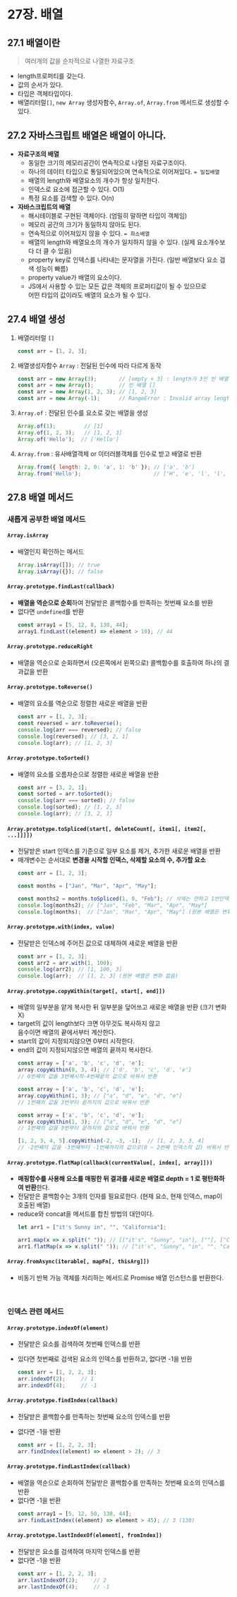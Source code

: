 # 27장. 배열

## 27.1 배열이란
> 여러개의 값을 순차적으로 나열한 자료구조

- length프로퍼티를 갖는다.
- 값의 순서가 있다.
- 타입은 객체타입이다.
- 배열리터럴`[]`, `new Array` 생성자함수, `Array.of`, `Array.from` 메서드로 생성할 수 있다.


## 27.2 자바스크립트 배열은 배열이 아니다.

- **자료구조의 배열**
  - 동일한 크기의 메모리공간이 연속적으로 나열된 자료구조이다.
  - 하나의 데이터 타입으로 통일되어있으며 연속적으로 이어져있다. `= 밀집배열`
  - 배열의 length와 배열요소의 개수가 항상 일치한다.
  - 인덱스로 요소에 접근할 수 있다. O(1)
  - 특정 요소를 검색할 수 있다. O(n)
- **자바스크립트의 배열**
  - 해시테이블로 구현된 객체이다. (엄밀히 말하면 타입이 객체임)
  - 메모리 공간의 크기가 동일하지 않아도 된다.
  - 연속적으로 이어져있지 않을 수 있다. `= 희소배열`
  - 배열의 length와 배열요소의 개수가 일치하지 않을 수 있다. (실제 요소개수보다 더 클 수 있음)
  - property key로 인덱스를 나타내는 문자열을 가진다. (일반 배열보다 요소 검색 성능이 빠름)
  - property value가 배열의 요소이다.
  - JS에서 사용할 수 있는 모든 값은 객체의 프로퍼티값이 될 수 있으므로  
    어떤 타입의 값이라도 배열의 요소가 될 수 있다.


## 27.4 배열 생성

1. 배열리터럴 `[]`
    ```js
    const arr = [1, 2, 3];
    ```
2. 배열생성자함수 `Array` : 전달된 인수에 따라 다르게 동작
    ```js
    const arr = new Array(3);       // [empty × 3] : length가 3인 빈 배열
    const arr = new Array();        // 빈 배열 []
    const arr = new Array(1, 2, 3); // [1, 2, 3]
    const arr = new Array(-1);      // RangeError : Invalid array length
    ```
3. `Array.of` : 전달된 인수를 요소로 갖는 배열을 생성
    ```js
    Array.of(1);         // [1]
    Array.of(1, 2, 3);   // [1, 2, 3]
    Array.of('Hello');  // ['Hello']
    ```
4. `Array.from` : 유사배열객체 or 이터러블객체를 인수로 받고 배열로 반환
    ```js
    Array.from({ length: 2, 0: 'a', 1: 'b' }); // ['a', 'b']
    Array.from('Hello');                       // ['H', 'e', 'l', 'l', 'o']
    ```


## 27.8 배열 메서드

### 새롭게 공부한 배열 메서드

#### `Array.isArray`

- 배열인지 확인하는 메서드
  ```js
  Array.isArray([]); // true
  Array.isArray({}); // false
  ```

#### `Array.prototype.findLast(callback)`

- **배열을 역순으로 순회**하여 전달받은 콜백함수를 만족하는 첫번째 요소를 반환
- 없다면 `undefined`를 반환
  ```js
  const array1 = [5, 12, 8, 130, 44];
  array1.findLast((element) => element > 10); // 44
  ```


#### `Array.prototype.reduceRight`

- 배열을 역순으로 순회하면서 (오른쪽에서 왼쪽으로) 콜백함수를 호출하여 하나의 결과값을 반환


#### `Array.prototype.toReverse()`

- 배열의 요소를 역순으로 정렬한 새로운 배열을 반환
  ```js
  const arr = [1, 2, 3];
  const reversed = arr.toReverse();
  console.log(arr === reversed); // false
  console.log(reversed); // [3, 2, 1]
  console.log(arr); // [1, 2, 3]
  ```


#### `Array.prototype.toSorted()`

- 배열의 요소를 오름차순으로 정렬한 새로운 배열을 반환
  ```js
  const arr = [3, 2, 1];
  const sorted = arr.toSorted();
  console.log(arr === sorted); // false
  console.log(sorted); // [1, 2, 3]
  console.log(arr); // [3, 2, 1]
  ```



#### `Array.prototype.toSpliced(start[, deleteCount[, item1[, item2[, ...]]]])`

- 전달받은 start 인덱스를 기준으로 일부 요소를 제거, 추가한 새로운 배열을 반환
- 매개변수는 순서대로 **변경을 시작할 인덱스, 삭제할 요소의 수, 추가할 요소**
  ```js
  const arr = [1, 2, 3];
  ```
  ```js
  const months = ["Jan", "Mar", "Apr", "May"];

  const months2 = months.toSpliced(1, 0, "Feb"); // 삭제는 안하고 1번인덱스에 'Feb' 추가
  console.log(months2); // ["Jan", "Feb", "Mar", "Apr", "May"]
  console.log(months);  // ["Jan", "Mar", "Apr", "May"] (원본 배열은 변화 없음)
  ```

#### `Array.prototype.with(index, value)`

- 전달받은 인덱스에 주어진 값으로 대체하여 새로운 배열을 반환
  ```js
  const arr = [1, 2, 3];
  const arr2 = arr.with(1, 100);
  console.log(arr2); // [1, 100, 3]
  console.log(arr);  // [1, 2, 3] (원본 배열은 변화 없음)
  ```


#### `Array.prototype.copyWithin(target[, start[, end]])`

- 배열의 일부분을 얕게 복사한 뒤 일부분을 덮어쓰고 새로운 배열을 반환 (크기 변화 X)
- target의 값이 length보다 크면 아무것도 복사하지 않고  
  음수이면 배열의 끝에서부터 계산한다.
- start의 값이 지정되지않으면 0부터 시작한다.
- end의 값이 지정되지않으면 배열의 끝까지 복사한다.
  ```js
  const array = ['a', 'b', 'c', 'd', 'e'];
  array.copyWithin(0, 3, 4); // ['d', 'b', 'c', 'd', 'e']
  // 0번째의 값을 3번째시작-4번째끝의 값으로 바꿔서 반환
  ```
  ```js
  const array = ['a', 'b', 'c', 'd', 'e'];
  array.copyWithin(1, 3); // ["a", "d", "e", "d", "e"]
  // 1번째의 값을 3번부터 끝까지의 값으로 바꿔서 반환
  ```
  ```js
  const array = ['a', 'b', 'c', 'd', 'e'];
  array.copyWithin(1, 3); // ["a", "d", "e", "d", "e"]
  // 1번째의 값을 3번부터 끝까지의 값으로 바꿔서 반환
  ```
  ```js
  [1, 2, 3, 4, 5].copyWithin(-2, -3, -1);  // [1, 2, 3, 3, 4]
  // -2번째의 값을 -3번째부터 -1번째까지의 값으로(0 ~ 2번째 인덱스의 값) 바꿔서 반환
  ```

#### `Array.prototype.flatMap(callback(currentValue[, index[, array]]))`

- **매핑함수를 사용해 요소를 매핑한 뒤 결과를 새로운 배열로 depth = 1 로 평탄화하여 반환**한다.
- 전달받은 콜백함수는 3개의 인자를 필요로한다. (현재 요소, 현재 인덱스, map이 호출된 배열)
- reduce와 concat을 메서드를 합친 방법의 대안이다.
    ```js
    let arr1 = ["it's Sunny in", "", "California"];

    arr1.map(x => x.split(" ")); // [["it's", "Sunny", "in"], [""], ["California"]]
    arr1.flatMap(x => x.split(" ")); // ["it's", "Sunny", "in", "", "California"]
    ```


#### `Array.fromAsync(iterable[, mapFn[, thisArg]])`

- 비동기 반복 가능 객체를 처리하는 메서드로 Promise 배열 인스턴스를 반환한다.
<!--  -->

<br/>

### 인덱스 관련 메서드

#### `Array.prototype.indexOf(element)`

- 전달받은 요소를 검색하여 첫번째 인덱스를 반환
- 있다면 첫번째로 검색된 요소의 인덱스를 반환하고, 없다면 -1을 반환

    ```js
    const arr = [1, 2, 2, 3];
    arr.indexOf(2);     // 1
    arr.indexOf(4);     // -1
    ```

#### `Array.prototype.findIndex(callback)`

- 전달받은 콜백함수를 만족하는 첫번째 요소의 인덱스를 반환
- 없다면 -1을 반환

  ```js
  const arr = [1, 2, 2, 3];
  arr.findIndex((element) => element > 2); // 3
  ```


#### `Array.prototype.findLastIndex(callback)`

- 배열을 역순으로 순회하여 전달받은 콜백함수를 만족하는 첫번째 요소의 인덱스를 반환
- 없다면 -1을 반환
  ```js
  const array1 = [5, 12, 50, 130, 44];
  arr.findLastIndex((element) => element > 45); // 3 (130)
  ```


#### `Array.prototype.lastIndexOf(element[, fromIndex])`

- 전달받은 요소를 검색하여 마지막 인덱스를 반환
- 없다면 -1을 반환
  ```js
  const arr = [1, 2, 2, 3];
  arr.lastIndexOf(2);     // 2
  arr.lastIndexOf(4);     // -1
  ```
